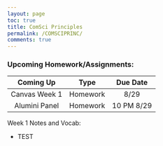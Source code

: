 ```yaml
---
layout: page
toc: true
title: ComSci Principles
permalink: /COMSCIPRINC/
comments: true
---
```



### Upcoming Homework/Assignments:

| Coming Up     | Type      |    Due Date |
| :----:        |    :----: |     :----:  |
| Canvas Week 1 | Homework  | 8/29        |
| Alumini Panel | Homework  | 10 PM 8/29  |
                       
                      

Week 1 Notes and Vocab:
- TEST
